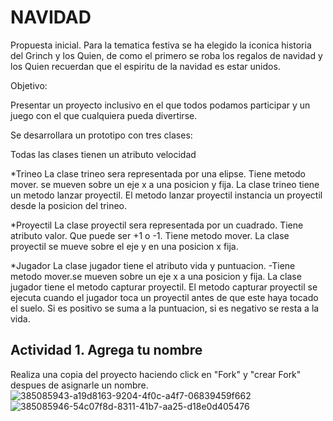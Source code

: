 # NAVIDAD
Propuesta inicial.
Para la tematica festiva se ha elegido la iconica historia del Grinch y los Quien, de como el primero se roba los regalos de navidad y  los Quien recuerdan que el espiritu de la navidad es estar unidos.


Objetivo: 

Presentar un proyecto inclusivo en el que todos podamos participar y un juego con el que cualquiera pueda divertirse.



Se desarrollara un prototipo con tres clases:


Todas las clases tienen un atributo velocidad


*Trineo
La clase trineo sera representada por una elipse.
Tiene metodo mover. se mueven sobre un eje x  a una posicion y fija. 
La clase trineo tiene un metodo lanzar proyectil.
El metodo lanzar proyectil instancia un proyectil desde la posicion del trineo.

*Proyectil
La clase proyectil sera representada por un cuadrado.
Tiene atributo valor. Que puede ser +1 o -1.
Tiene metodo mover. La clase proyectil se mueve sobre el eje y en una posicion x fija.

*Jugador
La clase jugador tiene el atributo vida y puntuacion.
-Tiene metodo mover.se mueven sobre un eje x  a una posicion y fija. 
La clase jugador tiene el metodo capturar proyectil.
El metodo capturar proyectil se ejecuta cuando el jugador toca un proyectil antes de que este haya tocado el suelo. Si es positivo se suma a la puntuacion, si es negativo se resta a la vida.

## Actividad 1. Agrega tu nombre
Realiza una copia del proyecto haciendo click en "Fork" y "crear Fork" despues de asignarle un nombre.
![385085943-a19d8163-9204-4f0c-a4f7-06839459f662](https://github.com/user-attachments/assets/4b2d9122-789e-42fe-9c62-d1588549604e)
![385085946-54c07f8d-8311-41b7-aa25-d18e0d405476](https://github.com/user-attachments/assets/e314a379-12c1-4e5c-ae04-5806a065955d)
